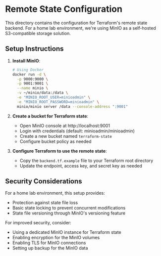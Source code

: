 # Remote State Configuration

This directory contains the configuration for Terraform's remote state backend. For a home lab environment, we're using MinIO as a self-hosted S3-compatible storage solution.

## Setup Instructions

1. **Install MinIO**:

   ```bash
   # Using Docker
   docker run -d \
     -p 9000:9000 \
     -p 9001:9001 \
     --name minio \
     -v ~/minio/data:/data \
     -e "MINIO_ROOT_USER=minioadmin" \
     -e "MINIO_ROOT_PASSWORD=minioadmin" \
     minio/minio server /data --console-address ":9001"
   ```

2. **Create a bucket for Terraform state**:

   - Open MinIO console at http://localhost:9001
   - Login with credentials (default: minioadmin/minioadmin)
   - Create a new bucket named `terraform-state`
   - Configure bucket policy as needed

3. **Configure Terraform to use the remote state**:
   - Copy the `backend.tf.example` file to your Terraform root directory
   - Update the endpoint, access key, and secret key as needed

## Security Considerations

For a home lab environment, this setup provides:

- Protection against state file loss
- Basic state locking to prevent concurrent modifications
- State file versioning through MinIO's versioning feature

For improved security, consider:

- Using a dedicated MinIO instance for Terraform state
- Enabling encryption for the MinIO volumes
- Enabling TLS for MinIO connections
- Setting up backup for the MinIO data

